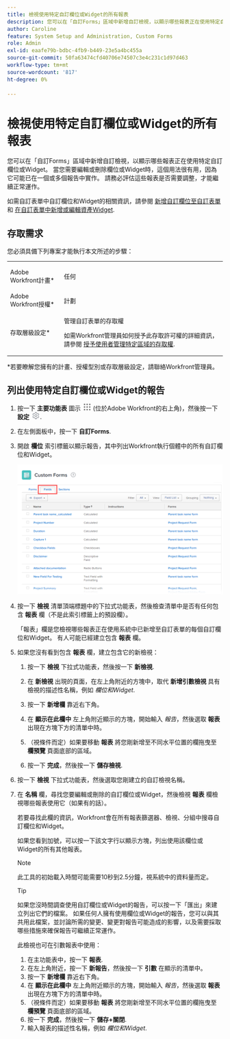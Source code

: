 ```yaml
---
title: 檢視使用特定自訂欄位或Widget的所有報表
description: 您可以在「自訂Forms」區域中新增自訂檢視，以顯示哪些報表正在使用特定自訂欄位或Widget。 當您需要編輯或刪除欄位或Widget時，這個用法很有用，因為它可能已在一個或多個報告中實作。 請務必評估這些報表是否需要調整，才能繼續正常運作。
author: Caroline
feature: System Setup and Administration, Custom Forms
role: Admin
exl-id: eaafe79b-bdbc-4fb9-b449-23e5a4bc455a
source-git-commit: 50fa63474cfd40706e74507c3e4c231c1d97d463
workflow-type: tm+mt
source-wordcount: '817'
ht-degree: 0%

---
```


# 檢視使用特定自訂欄位或Widget的所有報表

您可以在「自訂Forms」區域中新增自訂檢視，以顯示哪些報表正在使用特定自訂欄位或Widget。 當您需要編輯或刪除欄位或Widget時，這個用法很有用，因為它可能已在一個或多個報告中實作。 請務必評估這些報表是否需要調整，才能繼續正常運作。

如需自訂表單中自訂欄位和Widget的相關資訊，請參閱 [新增自訂欄位至自訂表單](../../../administration-and-setup/customize-workfront/create-manage-custom-forms/add-a-custom-field-to-a-custom-form.md) 和 [在自訂表單中新增或編輯資產Widget](../../../administration-and-setup/customize-workfront/create-manage-custom-forms/add-widget-or-edit-its-properties-in-a-custom-form.md).

## 存取需求

您必須具備下列專案才能執行本文所述的步驟：

<table style="table-layout:auto"> 
 <col> 
 <col> 
 <tbody> 
  <tr data-mc-conditions=""> 
   <td role="rowheader"> <p>Adobe Workfront計畫*</p> </td> 
   <td>任何</td> 
  </tr> 
  <tr> 
   <td role="rowheader">Adobe Workfront授權*</td> 
   <td>計劃</td> 
  </tr> 
  <tr data-mc-conditions=""> 
   <td role="rowheader">存取層級設定*</td> 
   <td> <p>管理自訂表單的存取權</p> <p>如需Workfront管理員如何授予此存取許可權的詳細資訊，請參閱 <a href="../../../administration-and-setup/add-users/configure-and-grant-access/grant-users-admin-access-certain-areas.md" class="MCXref xref">授予使用者管理特定區域的存取權</a>.</p> </td> 
  </tr> 
 </tbody> 
</table>

&#42;若要瞭解您擁有的計畫、授權型別或存取層級設定，請聯絡Workfront管理員。

## 列出使用特定自訂欄位或Widget的報告

1. 按一下 **主要功能表** 圖示 ![](assets/main-menu-icon.png) (位於Adobe Workfront的右上角)，然後按一下 **設定** ![](assets/gear-icon-settings.png).

1. 在左側面板中，按一下 **自訂Forms**.
1. 開啟 **欄位** 索引標籤以顯示報告，其中列出Workfront執行個體中的所有自訂欄位和Widget。

   ![](assets/fields-tab.png)

1. 按一下 **檢視** 清單頂端標題中的下拉式功能表，然後檢查清單中是否有任何包含 **報表** 欄（不是此索引標籤上的預設欄）。

   「報表」欄是您檢視哪些報表正在使用系統中已新增至自訂表單的每個自訂欄位和Widget。 有人可能已經建立包含 **報表** 欄。

1. 如果您沒有看到包含 **報表** 欄，建立包含它的新檢視：

   1. 按一下 **檢視** 下拉式功能表，然後按一下 **新檢視**.

   1. 在 **新檢視** 出現的頁面，在左上角附近的方塊中，取代 **新增引數檢視** 具有檢視的描述性名稱，例如 *欄位和Widget*.

   1. 按一下 **新增欄** 靠近右下角。
   1. 在 **顯示在此欄中** 左上角附近顯示的方塊，開始輸入 *報告*，然後選取 **報表** 出現在方塊下方的清單中時。

   1. （視條件而定）如果要移動 **報表** 將您剛新增至不同水平位置的欄拖曳至 **欄預覽** 頁面底部的區域。

   1. 按一下 **完成**，然後按一下 **儲存檢視**.

1. 按一下 **檢視** 下拉式功能表，然後選取您剛建立的自訂檢視名稱。
1. 在 **名稱** 欄，尋找您要編輯或刪除的自訂欄位或Widget，然後檢視 **報表** 欄檢視哪些報表使用它（如果有的話）。

   若要尋找此欄的資訊，Workfront會在所有報表篩選器、檢視、分組中搜尋自訂欄位和Widget。

   如果您看到加號，可以按一下該文字行以顯示方塊，列出使用該欄位或Widget的所有其他報表。

   >[!NOTE]
   >
   >此工具的初始載入時間可能需要10秒到2.5分鐘，視系統中的資料量而定。

   >[!TIP]
   >
   >如果您沒時間調查使用自訂欄位或Widget的報告，可以按一下「匯出」來建立列出它們的檔案。 如果任何人擁有使用欄位或Widget的報告，您可以與其共用此檔案，並討論所需的變更、變更對報告可能造成的影響，以及需要採取哪些措施來確保報告可繼續正常運作。
   >
   >此檢視也可在引數報表中使用：
   >      
   > 1. 在主功能表中，按一下 **報表**.
   > 1. 在左上角附近，按一下 **新報告**，然後按一下 **引數** 在顯示的清單中。
   > 1. 按一下 **新增欄** 靠近右下角。
   > 1. 在 **顯示在此欄中** 左上角附近顯示的方塊，開始輸入 *報告*，然後選取 **報表** 出現在方塊下方的清單中時。
   > 1. （視條件而定）如果要移動 **報表** 將您剛新增至不同水平位置的欄拖曳至 **欄預覽** 頁面底部的區域。
   > 1. 按一下 **完成**，然後按一下 **儲存+關閉**.
   > 1. 輸入報表的描述性名稱，例如 *欄位和Widget*.
